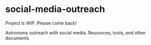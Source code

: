 # social-media-outreach

Project is WIP. Please come back!

Astronomy outreach with social media. Resources, tools, and other documents. 
